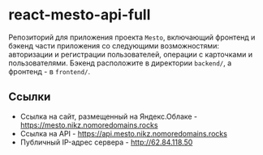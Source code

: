 # react-mesto-api-full
Репозиторий для приложения проекта `Mesto`, включающий фронтенд и бэкенд части приложения со следующими возможностями: авторизации и регистрации пользователей, операции с карточками и пользователями. Бэкенд расположите в директории `backend/`, а фронтенд - в `frontend/`. 
  
## Ссылки

* Ссылка на сайт, размещенный на Яндекс.Облаке - <https://mesto.nikz.nomoredomains.rocks> 
* Ссылка на API - <https://api.mesto.nikz.nomoredomains.rocks>
* Публичный IP-адрес сервера - <http://62.84.118.50>
